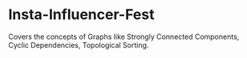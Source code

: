 # Insta-Influencer-Fest
Covers the concepts of Graphs like Strongly Connected Components, Cyclic Dependencies, Topological Sorting.
